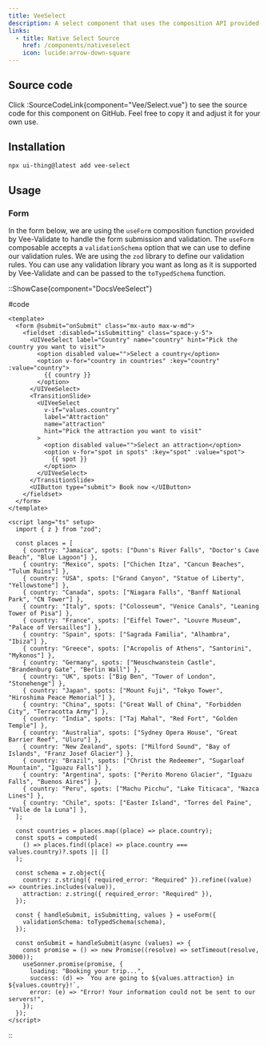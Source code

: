 ```yaml
---
title: VeeSelect
description: A select component that uses the composition API provided by Vee-Validate to perform validation.
links:
  - title: Native Select Source
    href: /components/nativeselect
    icon: lucide:arrow-down-square
---
```


## Source code

Click :SourceCodeLink{component="Vee/Select.vue"} to see the source code for this component on GitHub. Feel free to copy it and adjust it for your own use.

## Installation

```bash
npx ui-thing@latest add vee-select
```

## Usage

### Form

In the form below, we are using the `useForm` composition function provided by Vee-Validate to handle the form submission and validation. The `useForm` composable accepts a `validationSchema` option that we can use to define our validation rules. We are using the `zod` library to define our validation rules. You can use any validation library you want as long as it is supported by Vee-Validate and can be passed to the `toTypedSchema` function.

::ShowCase{component="DocsVeeSelect"}

#code

```vue [DocsVeeSelect.vue]
<template>
  <form @submit="onSubmit" class="mx-auto max-w-md">
    <fieldset :disabled="isSubmitting" class="space-y-5">
      <UIVeeSelect label="Country" name="country" hint="Pick the country you want to visit">
        <option disabled value="">Select a country</option>
        <option v-for="country in countries" :key="country" :value="country">
          {{ country }}
        </option>
      </UIVeeSelect>
      <TransitionSlide>
        <UIVeeSelect
          v-if="values.country"
          label="Attraction"
          name="attraction"
          hint="Pick the attraction you want to visit"
        >
          <option disabled value="">Select an attraction</option>
          <option v-for="spot in spots" :key="spot" :value="spot">
            {{ spot }}
          </option>
        </UIVeeSelect>
      </TransitionSlide>
      <UIButton type="submit"> Book now </UIButton>
    </fieldset>
  </form>
</template>

<script lang="ts" setup>
  import { z } from "zod";

  const places = [
    { country: "Jamaica", spots: ["Dunn's River Falls", "Doctor's Cave Beach", "Blue Lagoon"] },
    { country: "Mexico", spots: ["Chichen Itza", "Cancun Beaches", "Tulum Ruins"] },
    { country: "USA", spots: ["Grand Canyon", "Statue of Liberty", "Yellowstone"] },
    { country: "Canada", spots: ["Niagara Falls", "Banff National Park", "CN Tower"] },
    { country: "Italy", spots: ["Colosseum", "Venice Canals", "Leaning Tower of Pisa"] },
    { country: "France", spots: ["Eiffel Tower", "Louvre Museum", "Palace of Versailles"] },
    { country: "Spain", spots: ["Sagrada Familia", "Alhambra", "Ibiza"] },
    { country: "Greece", spots: ["Acropolis of Athens", "Santorini", "Mykonos"] },
    { country: "Germany", spots: ["Neuschwanstein Castle", "Brandenburg Gate", "Berlin Wall"] },
    { country: "UK", spots: ["Big Ben", "Tower of London", "Stonehenge"] },
    { country: "Japan", spots: ["Mount Fuji", "Tokyo Tower", "Hiroshima Peace Memorial"] },
    { country: "China", spots: ["Great Wall of China", "Forbidden City", "Terracotta Army"] },
    { country: "India", spots: ["Taj Mahal", "Red Fort", "Golden Temple"] },
    { country: "Australia", spots: ["Sydney Opera House", "Great Barrier Reef", "Uluru"] },
    { country: "New Zealand", spots: ["Milford Sound", "Bay of Islands", "Franz Josef Glacier"] },
    { country: "Brazil", spots: ["Christ the Redeemer", "Sugarloaf Mountain", "Iguazu Falls"] },
    { country: "Argentina", spots: ["Perito Moreno Glacier", "Iguazu Falls", "Buenos Aires"] },
    { country: "Peru", spots: ["Machu Picchu", "Lake Titicaca", "Nazca Lines"] },
    { country: "Chile", spots: ["Easter Island", "Torres del Paine", "Valle de la Luna"] },
  ];

  const countries = places.map((place) => place.country);
  const spots = computed(
    () => places.find((place) => place.country === values.country)?.spots || []
  );

  const schema = z.object({
    country: z.string({ required_error: "Required" }).refine((value) => countries.includes(value)),
    attraction: z.string({ required_error: "Required" }),
  });

  const { handleSubmit, isSubmitting, values } = useForm({
    validationSchema: toTypedSchema(schema),
  });

  const onSubmit = handleSubmit(async (values) => {
    const promise = () => new Promise((resolve) => setTimeout(resolve, 3000));
    useSonner.promise(promise, {
      loading: "Booking your trip...",
      success: (d) => `You are going to ${values.attraction} in ${values.country}!`,
      error: (e) => "Error! Your information could not be sent to our servers!",
    });
  });
</script>
```

::
